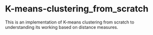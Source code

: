 # K-means-clustering_from_scratch
This is an implementation of K-means clustering from scratch to understanding its working based on distance measures.
